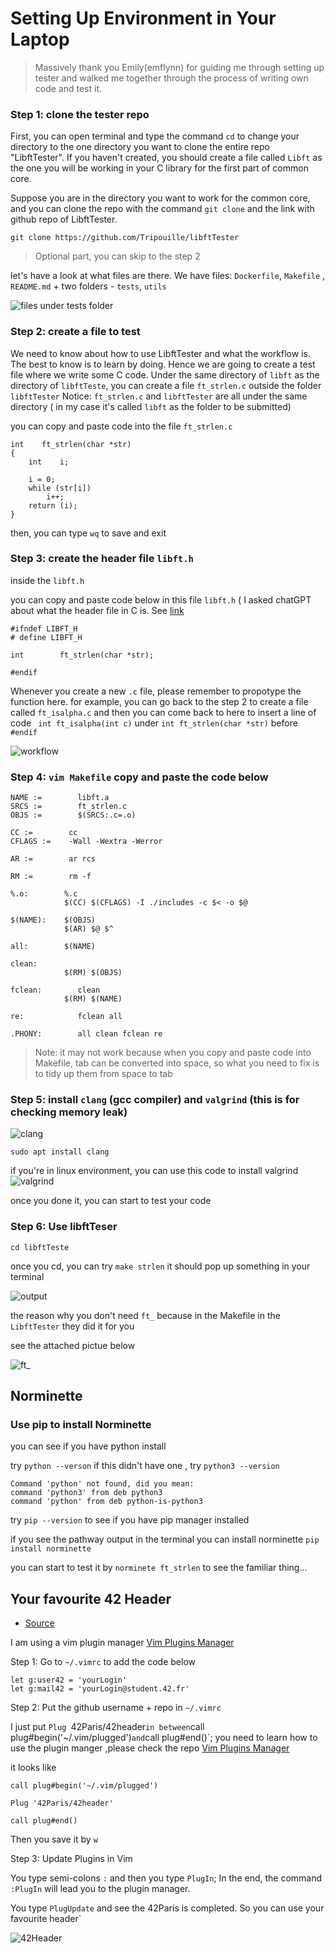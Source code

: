 # Setting Up Environment in Your Laptop

> Massively thank you Emily(emflynn) for guiding me through setting up tester and walked me together through the process of writing own code and test it.

### Step 1: clone the tester repo

First, you can open terminal and type the command `cd`  to change your directory to the one directory you want to clone the entire repo "LibftTester". If you haven't created, you should create a file called `Libft` as the one you will be working in your C library for the first part of common core. 

Suppose you are in the directory you want to work for the common core, and you can clone the repo with the command `git clone` and the link with github repo of LibftTester.

```
git clone https://github.com/Tripouille/libftTester
```
> Optional part, you can skip to the step 2

let's have a look at what files are there. We have files: `Dockerfile`, `Makefile` , `README.md` + two folders - `tests`, `utils`

![files under `tests` folder](https://i.imgur.com/9oHgdJr.png)


### Step 2: create a file to test

We need to know about how to use LibftTester and what the workflow is. The best to know is to learn by doing. Hence we are going to create a test file where we  write some C code. Under the same directory of `libft` as the directory of `libftTeste`, you can create a file `ft_strlen.c` outside the folder `libftTester` 
Notice: `ft_strlen.c` and `libftTester` are all under the same directory ( in my case it's called `libft` as the folder to be submitted)

you can copy and paste code into the file `ft_strlen.c`

```
int    ft_strlen(char *str)
{
    int    i;

    i = 0;
    while (str[i])
        i++;
    return (i);
}
```

then, you can type `wq` to save and exit

### Step 3: create the header file `libft.h`

inside the `libft.h`

you can copy and paste code below in this file `libft.h` ( I asked chatGPT about what the header file in C is. See [link](https://chat.openai.com/share/610dd2ce-f07a-425f-9c89-56d2b0c70cac)

```
#ifndef LIBFT_H
# define LIBFT_H

int        ft_strlen(char *str);

#endif
```

Whenever you create a new `.c` file, please remember to propotype the function here. for example, you can go back to the step 2 to create a file called `ft_isalpha.c` and then you can come back to here to insert a line of code ` int ft_isalpha(int c)` under `int ft_strlen(char *str)` before `#endif`

![workflow](https://i.imgur.com/WjQkob8.png)


### Step 4: `vim Makefile` copy and paste the code below

```
NAME :=        libft.a
SRCS :=        ft_strlen.c
OBJS :=        $(SRCS:.c=.o)

CC :=        cc
CFLAGS :=    -Wall -Wextra -Werror

AR :=        ar rcs

RM :=        rm -f

%.o:        %.c
            $(CC) $(CFLAGS) -I ./includes -c $< -o $@

$(NAME):    $(OBJS)
            $(AR) $@ $^

all:        $(NAME)

clean:
            $(RM) $(OBJS)

fclean:        clean
            $(RM) $(NAME)

re:            fclean all

.PHONY:        all clean fclean re

```

> Note: it may not work because when you copy and paste code into Makefile,
> tab can be converted into space, so what you need to fix is to tidy up them from space to tab

### Step 5: install `clang` (gcc compiler) and `valgrind` (this is for checking memory leak)

![clang](https://i.imgur.com/8Ftnz14.png)

```
sudo apt install clang
```

if you're in linux environment, you can use this code to install valgrind
![valgrind](https://i.imgur.com/PUEtlx4.png)

once you done it, you can start to test your code

### Step 6: Use libftTeser

`cd libftTeste`

once you cd, you can try `make strlen` it should pop up something in your terminal

![output](https://i.imgur.com/AejRAZp.png)

the reason why you don't need `ft_` because in the Makefile in the `LibftTester` they did it for you

see the attached pictue below

![ft_](https://i.imgur.com/DIiHwpm.png)

## Norminette

### Use pip to install Norminette

you can see if you have python install 

try `python --verson` if this didn't have one , try `python3 --version`
```
Command 'python' not found, did you mean:
command 'python3' from deb python3
command 'python' from deb python-is-python3
```

try `pip --version` to see if you have pip manager installed

if you see the pathway output in the terminal you can install norminette `pip install norminette`

you can start to test it by `norminete ft_strlen` to see the familiar thing...

## Your favourite 42 Header

- [Source](https://github.com/42Paris/42header/tree/master)

I am using a vim plugin manager [Vim Plugins Manager](https://github.com/junegunn/vim-plug)

Step 1: Go to `~/.vimrc` to add the code below

```
let g:user42 = 'yourLogin'
let g:mail42 = 'yourLogin@student.42.fr'
```

Step 2: Put the github username + repo in `~/.vimrc`

I just put `Plug `42Paris/42header` in between `call plug#begin('~/.vim/plugged')` and `call plug#end()`; you need to learn how to use the plugin manger ,please check the repo [Vim Plugins Manager](https://github.com/junegunn/vim-plug)

it looks like 

```
call plug#begin('~/.vim/plugged')

Plug '42Paris/42header'

call plug#end()
```

Then you save it by `w`

Step 3: Update Plugins in Vim

You type semi-colons `:` and then you type `PlugIn`; In the end, the command `:PlugIn` will lead you to the plugin manager.

You type `PlugUpdate` and see the 42Paris is completed. So you can use your favourite header`

![42Header](https://i.imgur.com/D8tt0KM.png)
